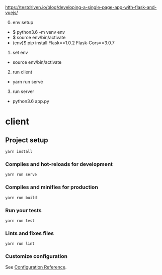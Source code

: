
https://testdriven.io/blog/developing-a-single-page-app-with-flask-and-vuejs/

0. env setup
* $ python3.6 -m venv env
* $ source env/bin/activate
* (env)$ pip install Flask==1.0.2 Flask-Cors==3.0.7

1. set env
* source env/bin/activate

2. run client
* yarn run serve

3. run server
* python3.6 app.py

# client
## Project setup
```
yarn install
```

### Compiles and hot-reloads for development
```
yarn run serve
```

### Compiles and minifies for production
```
yarn run build
```

### Run your tests
```
yarn run test
```

### Lints and fixes files
```
yarn run lint
```

### Customize configuration
See [Configuration Reference](https://cli.vuejs.org/config/).
